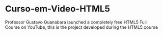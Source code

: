 # Curso-em-Video-HTML5
 Professor Gustavo Guanabara launched a completely free HTML5 Full Course on YouTube, this is the project developed during the HTML5 course
